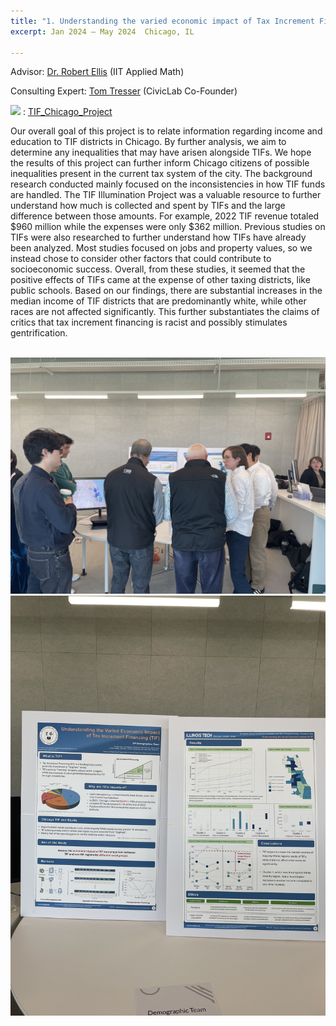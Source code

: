```yaml
---
title: "1. Understanding the varied economic impact of Tax Increment Financing (TIF)"
excerpt: Jan 2024 – May 2024  Chicago, IL

---
```

Advisor: [Dr. Robert Ellis](https://math.iit.edu/~rellis/) (IIT Applied Math)   

Consulting Expert: [Tom Tresser](https://www.tresser.com) (CivicLab Co-Founder)  

<img src="https://img.shields.io/badge/GitHub-181717?style=flat-square&logo=GitHub&logoColor=white"/> : [TIF_Chicago_Project](https://github.com/namdarine/TIF_Chicago_Project)  
  
Our overall goal of this project is to relate information regarding income and education to TIF districts in Chicago. By further analysis, we aim to determine any inequalities that may have arisen alongside TIFs. We hope the results of this project can further inform Chicago citizens of possible inequalities present in the current tax system of the city. The background research conducted mainly focused on the inconsistencies in how TIF funds are handled. The TIF Illumination Project was a valuable resource to further understand how much is collected and spent by TIFs and the large difference between those amounts. For example, 2022 TIF revenue totaled $960 million while the expenses were only $362 million. Previous studies on TIFs were also researched to further understand how TIFs have already been analyzed. Most studies focused on jobs and property values, so we instead chose to consider other factors that could contribute to socioeconomic success. Overall, from these studies, it seemed that the positive effects of TIFs came at the expense of other taxing districts, like public schools. Based on our findings, there are substantial increases in the median income of TIF districts that are predominantly white, while other races are not affected significantly. This further substantiates the claims of critics that tax increment financing is racist and possibly stimulates gentrification.

<br/><img src='/files/TIF_1.jpeg'>
<br/><img src='/files/TIF_2.jpeg'>
